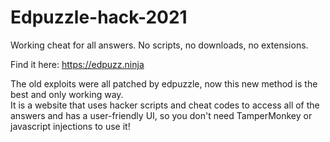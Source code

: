 # Edpuzzle-hack-2021
Working cheat for all answers. No scripts, no downloads, no extensions.    
  
Find it here: https://edpuzz.ninja    
  
The old exploits were all patched by edpuzzle, now this new method is the best and only working way.   
It is a website that uses hacker scripts and cheat codes to access all of the answers and has a user-friendly UI, so you don't need TamperMonkey or javascript injections to use it!
